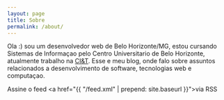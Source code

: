```yaml
---
layout: page
title: Sobre
permalink: /about/
---
```

Ola :) sou um desenvolvedor web de Belo Horizonte/MG, estou cursando Sistemas de Informaçao 
 pelo Centro Universitario de Belo Horizonte, atualmente trabalho na 
[CI&T](http://www.ciandt.com/us-en/). Esse e meu blog, onde falo sobre
 assuntos relacionados a desenvolvimento de software, tecnologias web e computaçao.

<i class="fa fa-rss"></i> Assine o feed <a href="{{ "/feed.xml" | prepend: site.baseurl }}">via RSS </a> 